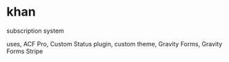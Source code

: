 # khan
subscription system

uses, ACF Pro, Custom Status plugin, custom theme, Gravity Forms, Gravity Forms Stripe

